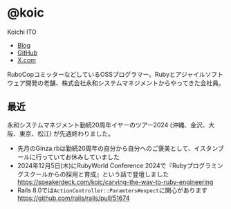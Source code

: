 # @koic

Koichi ITO

- [Blog](http://koic.hatenablog.com/)
- [GitHub](https://github.com/koic)
- [X.com](https://x.com/koic)

RuboCopコミッターなどしているOSSプログラマー。Rubyとアジャイルソフトウェア開発の老舗、株式会社永和システムマネジメントからやってきた会社員。

## 最近

永和システムマネジメント勤続20周年イヤーのツアー2024 (沖縄、金沢、大阪、東京、松江) が先週終わりました。

- 先月のGinza.rbは勤続20周年の自分から自分へのご褒美として、イスタンブールに行っていてお休みしていました
- 2024年12月5日(木)にRubyWorld Conference 2024で『Rubyプログラミングスクールからの採用と育成』という話で登壇しました https://speakerdeck.com/koic/carving-the-way-to-ruby-engineering
- Rails 8.0では`ActionController::Paramters#expect`に関心があります https://github.com/rails/rails/pull/51674
